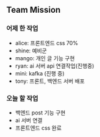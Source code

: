 ## Team Mission

### 어제 한 작업
- alice: 프론트엔드 css 70%
- shine: 예비군
- mango: 개인 글 기능 구현
- ryan: ai 서버 api 연결작업(진행중)
- mini: kafka (진행 중)
- tony: 프론트, 백엔드 서버 배포
### 오늘 할 작업
- 백엔드 post 기능 구현
- ai 서버 연결
- 프론트엔드 css 완료



